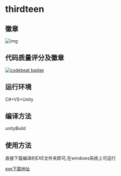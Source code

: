 

# thirdteen

## 徽章

![img](https://img.shields.io/badge/language-%7BCSharp%7D-%7Bgreen%7D.svg)


## 代码质量评分及徽章

[![codebeat badge](https://camo.githubusercontent.com/f248158c4924f90ba9f7a7312d61154f6cca46d7/68747470733a2f2f636f6465626561742e636f2f6261646765732f30313637616561312d316337312d346338642d613034302d666665393437316337343233)](https://codebeat.co/projects/github-com-linrui26-shisanshui-master)


## 运行环境

C#+VS+Unity

## 编译方法

unityBuild

## 使用方法

直接下载编译的EXE文件夹即可,在windows系统上可运行

[exe下载地址](https://share.weiyun.com/5aOXUdx)